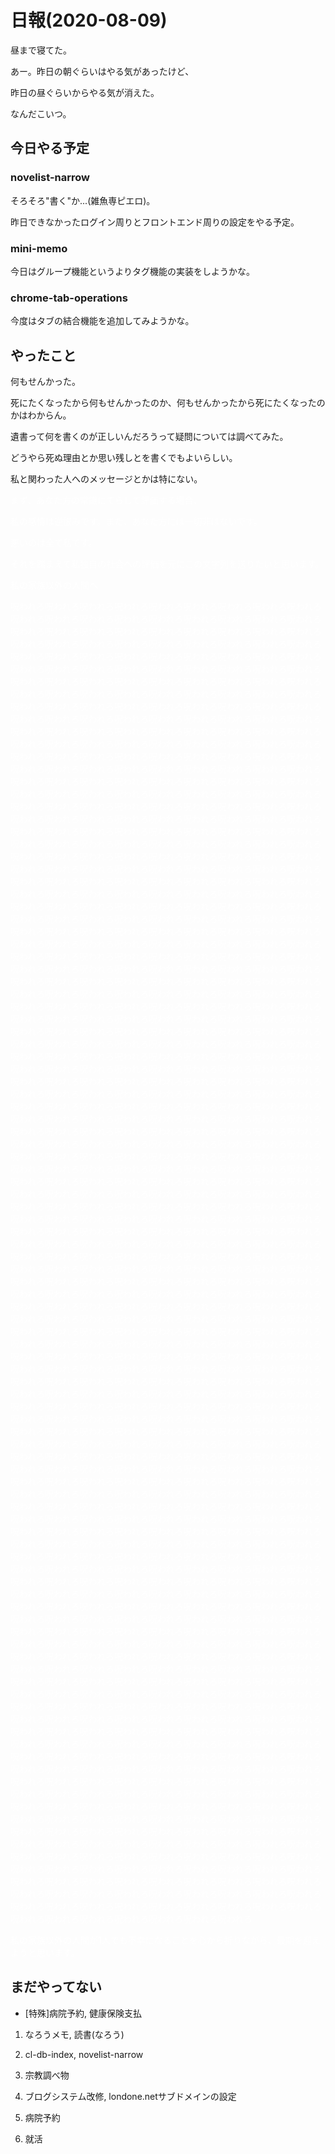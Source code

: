 # 日報(2020-08-09)

昼まで寝てた。

あー。昨日の朝ぐらいはやる気があったけど、

昨日の昼ぐらいからやる気が消えた。

なんだこいつ。

## 今日やる予定

### novelist-narrow

そろそろ"書く"か...(雑魚専ピエロ)。

昨日できなかったログイン周りとフロントエンド周りの設定をやる予定。

### mini-memo

今日はグループ機能というよりタグ機能の実装をしようかな。

### chrome-tab-operations

今度はタブの結合機能を追加してみようかな。

## やったこと

何もせんかった。

死にたくなったから何もせんかったのか、何もせんかったから死にたくなったのかはわからん。

遺書って何を書くのが正しいんだろうって疑問については調べてみた。

どうやら死ぬ理由とか思い残しとを書くでもよいらしい。

私と関わった人へのメッセージとかは特にない。

<div style="color: white;">

まず、あなた方の常識にてらして評価する場合、

私の感情は逆恨みです。また、あなた方には一切非はないです。

悪いのは全て私です。

それを踏まえて私独自の社会への評価を元にこの文字列を送りたいと思います。

私の家族以外の人間へ

呪われろ呪われろ呪われろ呪われろ呪われろ呪われろ呪われろ呪われろ呪われろ呪われろ呪われろ呪われろ呪われろ呪われろ呪われろ呪われろ呪われろ呪われろ呪われろ呪われろ呪われろ呪われろ呪われろ呪われろ呪われろ呪われろ呪われろ呪われろ呪われろ呪われろ呪われろ呪われろ呪われろ呪われろ呪われろ呪われろ呪われろ呪われろ呪われろ呪われろ呪われろ呪われろ呪われろ呪われろ呪われろ呪われろ呪われろ呪われろ呪われろ呪われろ呪われろ呪われろ呪われろ呪われろ呪われろ呪われろ呪われろ呪われろ呪われろ呪われろ呪われろ呪われろ呪われろ呪われろ呪われろ呪われろ呪われろ呪われろ呪われろ呪われろ呪われろ呪われろ呪われろ呪われろ呪われろ呪われろ呪われろ呪われろ呪われろ呪われろ呪われろ呪われろ呪われろ呪われろ呪われろ呪われろ呪われろ呪われろ呪われろ呪われろ呪われろ呪われろ呪われろ呪われろ呪われろ呪われろ呪われろ呪われろ呪われろ呪われろ呪われろ呪われろ呪われろ呪われろ呪われろ呪われろ呪われろ呪われろ呪われろ呪われろ呪われろ呪われろ呪われろ呪われろ呪われろ呪われろ呪われろ呪われろ呪われろ呪われろ呪われろ呪われろ呪われろ呪われろ呪われろ呪われろ呪われろ呪われろ呪われろ呪われろ呪われろ呪われろ呪われろ呪われろ呪われろ呪われろ呪われろ呪われろ呪われろ呪われろ呪われろ呪われろ呪われろ呪われろ呪われろ呪われろ呪われろ呪われろ呪われろ呪われろ呪われろ呪われろ呪われろ呪われろ呪われろ呪われろ呪われろ呪われろ呪われろ呪われろ呪われろ呪われろ呪われろ呪われろ呪われろ呪われろ呪われろ呪われろ呪われろ呪われろ呪われろ呪われろ呪われろ呪われろ呪われろ呪われろ呪われろ呪われろ呪われろ呪われろ呪われろ呪われろ呪われろ呪われろ呪われろ呪われろ呪われろ呪われろ呪われろ呪われろ呪われろ呪われろ呪われろ呪われろ呪われろ呪われろ呪われろ呪われろ呪われろ呪われろ呪われろ呪われろ呪われろ呪われろ呪われろ呪われろ呪われろ呪われろ呪われろ呪われろ呪われろ呪われろ呪われろ呪われろ呪われろ呪われろ呪われろ呪われろ呪われろ呪われろ呪われろ呪われろ呪われろ呪われろ呪われろ呪われろ呪われろ呪われろ呪われろ呪われろ呪われろ呪われろ呪われろ呪われろ呪われろ呪われろ呪われろ呪われろ呪われろ呪われろ呪われろ呪われろ呪われろ呪われろ呪われろ呪われろ呪われろ呪われろ呪われろ呪われろ呪われろ呪われろ呪われろ呪われろ呪われろ呪われろ呪われろ呪われろ呪われろ呪われろ呪われろ呪われろ呪われろ呪われろ呪われろ呪われろ呪われろ呪われろ呪われろ呪われろ呪われろ呪われろ呪われろ呪われろ呪われろ呪われろ呪われろ呪われろ呪われろ呪われろ呪われろ呪われろ呪われろ呪われろ呪われろ呪われろ呪われろ呪われろ呪われろ呪われろ呪われろ呪われろ呪われろ呪われろ呪われろ呪われろ呪われろ呪われろ呪われろ呪われろ呪われろ呪われろ呪われろ呪われろ呪われろ呪われろ呪われろ呪われろ呪われろ呪われろ呪われろ呪われろ呪われろ呪われろ呪われろ呪われろ呪われろ呪われろ呪われろ呪われろ呪われろ呪われろ呪われろ呪われろ呪われろ呪われろ呪われろ呪われろ呪われろ呪われろ呪われろ呪われろ呪われろ呪われろ呪われろ呪われろ呪われろ呪われろ呪われろ呪われろ呪われろ呪われろ呪われろ呪われろ呪われろ呪われろ呪われろ呪われろ呪われろ呪われろ呪われろ呪われろ呪われろ呪われろ呪われろ呪われろ呪われろ呪われろ呪われろ呪われろ呪われろ呪われろ呪われろ呪われろ呪われろ呪われろ呪われろ呪われろ呪われろ呪われろ呪われろ呪われろ呪われろ呪われろ呪われろ呪われろ呪われろ呪われろ呪われろ呪われろ呪われろ呪われろ呪われろ呪われろ呪われろ呪われろ呪われろ呪われろ呪われろ呪われろ呪われろ呪われろ呪われろ呪われろ呪われろ呪われろ呪われろ呪われろ呪われろ呪われろ呪われろ呪われろ呪われろ呪われろ呪われろ呪われろ呪われろ呪われろ呪われろ呪われろ呪われろ呪われろ呪われろ呪われろ呪われろ呪われろ呪われろ呪われろ呪われろ呪われろ呪われろ呪われろ呪われろ呪われろ呪われろ呪われろ呪われろ呪われろ呪われろ呪われろ呪われろ呪われろ呪われろ呪われろ呪われろ呪われろ呪われろ呪われろ呪われろ呪われろ呪われろ呪われろ呪われろ呪われろ呪われろ呪われろ呪われろ呪われろ呪われろ呪われろ呪われろ呪われろ呪われろ呪われろ呪われろ呪われろ呪われろ呪われろ呪われろ呪われろ呪われろ呪われろ呪われろ呪われろ呪われろ呪われろ呪われろ呪われろ呪われろ呪われろ呪われろ呪われろ呪われろ呪われろ呪われろ呪われろ呪われろ呪われろ呪われろ呪われろ呪われろ呪われろ呪われろ呪われろ呪われろ呪われろ呪われろ呪われろ呪われろ呪われろ呪われろ呪われろ呪われろ呪われろ呪われろ呪われろ呪われろ呪われろ呪われろ呪われろ呪われろ呪われろ呪われろ呪われろ呪われろ呪われろ呪われろ呪われろ呪われろ呪われろ呪われろ呪われろ呪われろ呪われろ呪われろ呪われろ呪われろ呪われろ呪われろ呪われろ呪われろ呪われろ呪われろ呪われろ呪われろ呪われろ呪われろ呪われろ呪われろ呪われろ呪われろ呪われろ呪われろ呪われろ呪われろ呪われろ呪われろ呪われろ呪われろ呪われろ呪われろ呪われろ呪われろ呪われろ呪われろ呪われろ呪われろ呪われろ呪われろ呪われろ呪われろ呪われろ呪われろ呪われろ呪われろ呪われろ呪われろ呪われろ呪われろ呪われろ呪われろ呪われろ呪われろ呪われろ呪われろ呪われろ呪われろ呪われろ呪われろ呪われろ呪われろ呪われろ呪われろ呪われろ呪われろ呪われろ呪われろ呪われろ呪われろ呪われろ呪われろ呪われろ呪われろ呪われろ呪われろ呪われろ呪われろ呪われろ呪われろ呪われろ呪われろ呪われろ呪われろ呪われろ呪われろ呪われろ呪われろ呪われろ呪われろ呪われろ呪われろ呪われろ呪われろ呪われろ呪われろ呪われろ呪われろ呪われろ呪われろ呪われろ呪われろ呪われろ呪われろ呪われろ呪われろ呪われろ呪われろ呪われろ呪われろ呪われろ呪われろ呪われろ呪われろ呪われろ呪われろ呪われろ呪われろ呪われろ呪われろ呪われろ呪われろ呪われろ呪われろ呪われろ呪われろ呪われろ呪われろ呪われろ呪われろ呪われろ呪われろ呪われろ呪われろ呪われろ呪われろ呪われろ呪われろ呪われろ呪われろ呪われろ呪われろ呪われろ呪われろ呪われろ呪われろ呪われろ呪われろ呪われろ呪われろ呪われろ呪われろ呪われろ呪われろ呪われろ呪われろ呪われろ呪われろ呪われろ呪われろ呪われろ呪われろ呪われろ呪われろ呪われろ呪われろ呪われろ呪われろ呪われろ呪われろ呪われろ呪われろ呪われろ呪われろ呪われろ呪われろ呪われろ呪われろ呪われろ呪われろ呪われろ呪われろ呪われろ呪われろ呪われろ呪われろ呪われろ呪われろ呪われろ呪われろ呪われろ呪われろ呪われろ呪われろ呪われろ呪われろ呪われろ呪われろ呪われろ呪われろ呪われろ呪われろ呪われろ呪われろ呪われろ呪われろ呪われろ呪われろ呪われろ呪われろ呪われろ呪われろ呪われろ呪われろ呪われろ呪われろ呪われろ呪われろ呪われろ呪われろ呪われろ呪われろ呪われろ呪われろ呪われろ呪われろ呪われろ呪われろ呪われろ呪われろ呪われろ呪われろ呪われろ呪われろ呪われろ呪われろ呪われろ呪われろ呪われろ呪われろ呪われろ呪われろ呪われろ呪われろ呪われろ呪われろ呪われろ呪われろ呪われろ呪われろ呪われろ呪われろ呪われろ呪われろ呪われろ呪われろ呪われろ呪われろ呪われろ呪われろ呪われろ呪われろ呪われろ呪われろ呪われろ呪われろ呪われろ呪われろ呪われろ呪われろ呪われろ呪われろ呪われろ呪われろ呪われろ呪われろ呪われろ呪われろ呪われろ呪われろ呪われろ呪われろ呪われろ呪われろ呪われろ呪われろ呪われろ呪われろ呪われろ呪われろ呪われろ呪われろ呪われろ呪われろ呪われろ呪われろ呪われろ呪われろ呪われろ呪われろ呪われろ呪われろ呪われろ呪われろ呪われろ呪われろ呪われろ呪われろ呪われろ呪われろ呪われろ呪われろ呪われろ呪われろ呪われろ呪われろ呪われろ呪われろ呪われろ呪われろ呪われろ呪われろ呪われろ呪われろ呪われろ呪われろ呪われろ呪われろ呪われろ呪われろ呪われろ呪われろ呪われろ呪われろ呪われろ呪われろ呪われろ呪われろ呪われろ呪われろ呪われろ呪われろ呪われろ呪われろ呪われろ呪われろ呪われろ呪われろ呪われろ呪われろ呪われろ呪われろ呪われろ呪われろ呪われろ呪われろ呪われろ呪われろ呪われろ呪われろ呪われろ呪われろ呪われろ呪われろ呪われろ呪われろ呪われろ呪われろ呪われろ呪われろ呪われろ呪われろ呪われろ呪われろ呪われろ呪われろ呪われろ呪われろ呪われろ呪われろ呪われろ呪われろ呪われろ呪われろ呪われろ呪われろ呪われろ呪われろ呪われろ呪われろ呪われろ呪われろ呪われろ呪われろ呪われろ呪われろ呪われろ呪われろ呪われろ呪われろ呪われろ呪われろ呪われろ呪われろ呪われろ呪われろ呪われろ呪われろ呪われろ呪われろ呪われろ呪われろ呪われろ呪われろ呪われろ呪われろ呪われろ呪われろ呪われろ呪われろ呪われろ呪われろ呪われろ呪われろ呪われろ呪われろ呪われろ呪われろ呪われろ呪われろ呪われろ呪われろ呪われろ呪われろ呪われろ呪われろ呪われろ呪われろ呪われろ呪われろ呪われろ呪われろ呪われろ

私の家族以外の人間が1人でも不幸になることを心から祈りながら、最期を迎えようと思います。

</div>

## まだやってない

* [特殊]病院予約, 健康保険支払

1. なろうメモ, 読書(なろう)

2. cl-db-index, novelist-narrow

3. 宗教調べ物

4. ブログシステム改修, londone.netサブドメインの設定

5. 病院予約

6. 就活
